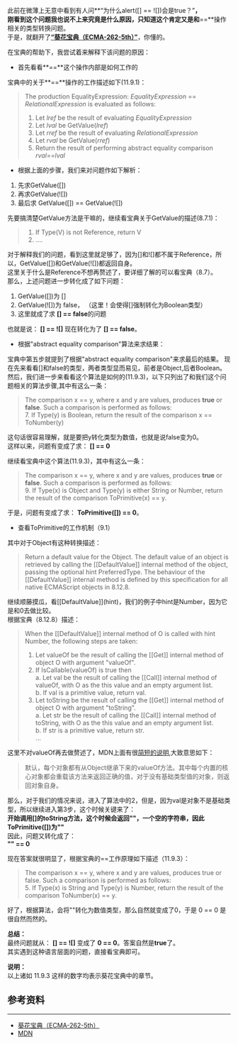 此前在微薄上无意中看到有人问**“为什么alert([] == ![])会是true？”**，  
刚看到这个问题我也说不上来究竟是什么原因，只知道这个肯定又是和**==**操作相关的类型转换问题。  
于是，就翻开了[**“葵花宝典（ECMA-262-5th）”**](http://www.ecma-international.org/publications/standards/Ecma-262.htm)，你懂的。  

在宝典的帮助下，我尝试着来解释下该问题的原因：  

* 首先看看**==**这个操作内部是如何工作的  

宝典中的关于**==**操作的工作描述如下(11.9.1)：        
> The production EqualityExpression: _EqualityExpression_ == _RelationalExpression_ is evaluated as follows:  
> 1. Let _lref_ be the result of evaluating _EqualityExpression_  
> 2. Let _lval_ be GetValue(_lref_)  
> 3. Let _rref_ be the result of evaluating _RelationalExpression_  
> 4. Let _rval_ be GetValue(_rref_)  
> 5. Return the result of performing abstract equality comparison _rval==lval_  

* 根据上面的步骤，我们来对问题作如下解析：  

1. 先求GetValue([])  
2. 再求GetValue(![])  
3. 最后求 GetValue([]) == GetValue(![])  

先要搞清楚GetValue方法是干嘛的，继续看宝典关于GetValue的描述(8.7.1)：  
> 1. If Type(V) is not Reference, return V  
> 2. ....  

对于解释我们的问题，看到这里就足够了，因为[]和![]都不属于Reference，所以，GetValue([])和GetValue(![])都返回自身。  
这里关于什么是Reference不想再赘述了，要详细了解的可以看宝典（8.7）。  
那么，上述问题进一步转化成了如下问题：   

1. GetValue([])为 []  
2. GetValue(![])为 false， （这里！会使得[]强制转化为Boolean类型）  
3. 这里就成了求 **[] == false**的问题  

也就是说： **[] == ![]** 现在转化为了 **[] == false**。  

* 根据"abstract equality comparison"算法来求结果：  

宝典中第五步就提到了根据"abstract equality comparison"来求最后的结果。 
现在先来看看[]和false的类型，两者类型显而易见，前者是Object,后者Boolean。   
然后，我们进一步来看看这个算法是如何的(11.9.3)，以下只列出了和我们这个问题相关的算法步骤,其中有这么一条：  
> The comparison x == y, where x and y are values, produces **true** or **false**. Such a comparison is performed as follows:  
> 7. If Type(y) is Boolean, return the result of the comparison x == ToNumber(y)  

这句话很容易理解，就是要把y转化类型为数值，也就是说false变为0。  
这样以来，问题有变成了求：  **[] == 0**  

继续看宝典中这个算法(11.9.3)，其中有这么一条：  
> The comparison x == y, where x and y are values, produces **true** or **false**. Such a comparison is performed as follows:  
> 9. If Type(x) is Object and Type(y) is either String or Number, return the result of the comparison ToPrimitive(x) == y.  

于是，问题有变成了求： **ToPrimitive([]) == 0**。  

* 查看ToPrimitive的工作机制（9.1）  

其中对于Object有这种转换描述：  
> Return a default value for the Object. The default value of an object is retrieved by calling the [[DefaultValue]] internal method of the object,  
> passing the optional hint PreferredType. The behaviour of the  
> [[DefaultValue]] internal method is defined by this specification for all native
> ECMAScript objects in 8.12.8.

继续顺藤摸瓜，看\[\[DefaultValue\]\](hint)，我们的例子中hint是Number，因为它是和0去做比较。  
根据宝典（8.12.8）描述：  
> When the [[DefaultValue]] internal method of O is called with hint Number, the following steps are taken:   
> 1. Let valueOf be the result of calling the [[Get]] internal method of object O with argument "valueOf".  
> 2. If IsCallable(valueOf) is true then  
>    a. Let val be the result of calling the [[Call]] internal method of valueOf, with O as the this value and an empty argument list.  
>    b. If val is a primitive value, return val.  
> 3. Let toString be the result of calling the [[Get]] internal method of object O with argument "toString".  
>    a. Let str be the result of calling the [[Call]] internal method of toString, with O as the this value and an empty argument list.  
>    b. If str is a primitive value, return str.  
> ...  

这里不对valueOf再去做赘述了，MDN上面有很[简短的说明](https://developer.mozilla.org/en/JavaScript/Reference/Global_Objects/Object/ValueOf),大致意思如下：  
> 默认，每个对象都有从Object继承下来的valueOf方法。其中每个内置的核心对象都会重载该方法来返回正确的值，对于没有基础类型值的对象，则返回对象自身。  

那么，对于我们的情况来说，进入了算法中的2，但是，因为val是对象不是基础类型，所以继续进入第3步，这个时候关键来了：  
**开始调用[]的toString方法，这个时候会返回\"\"，一个空的字符串，因此ToPrimitive([])为\"\"**  
因此，问题又转化成了：  
**\"\" == 0**  

现在答案就很明显了，根据宝典的==工作原理如下描述（11.9.3）：  
> The comparison x == y, where x and y are values, produces true or false. Such a comparison is performed as follows:  
> 5. If Type(x) is String and Type(y) is Number, return the result of the comparison ToNumber(x) == y.  

好了，根据算法，会将\"\"转化为数值类型，那么自然就变成了0，于是 0 == 0 是很自然而然的。

**总结：**  
最终问题就从： **[] == ![]** 变成了 **0 == 0**。答案自然是**true**了。  
其实遇到这种语言层面的问题，直接看宝典即可。  

**说明：**  
以上诸如 11.9.3 这样的数字均表示葵花宝典中的章节。  

参考资料
--------
* * *

* [葵花宝典（ECMA-262-5th）](http://www.ecma-international.org/publications/standards/Ecma-262.htm)  
* [MDN](https://developer.mozilla.org/en/JavaScript/Reference/Global_Objects/Object/ValueOf)    
